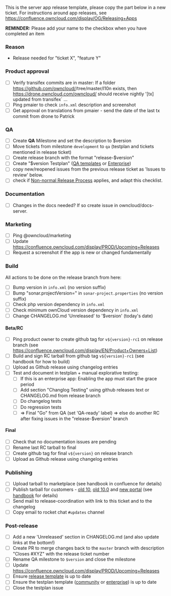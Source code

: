This is the server app release template, please copy the part below in a new ticket.
For instructions around app releases, see https://confluence.owncloud.com/display/OG/Releasing+Apps

**REMINDER:** Please add your name to the checkbox when you have completed an item

### Reason

- Release needed for "ticket X", "feature Y"

### Product approval 

- [ ] Verify transifex commits are in master: If a folder https://github.com/owncloud/<APPNAME>/tree/master/l10n exists, then https://drone.owncloud.com/owncloud/<APPNAME> should receive nightly '[tx] updated from transifex` ...
- [ ] Ping pmaier to check `info.xml` description and screenshot
- [ ] Get approval on translations from pmaier - send the date of the last tx commit from drone to Patrick

### QA

- [ ] Create **QA** Milestone and set the description to $version
- [ ] Move tickets from milestone `development` to `qa` (testplan and tickets mentioned in release ticket)
- [ ] Create release branch with the format "release-$version"
- [ ] Create "$version Testplan" ([QA templates](https://github.com/owncloud/QA/tree/master/Server) or [Enterprise](https://github.com/owncloud/qa-enterprise/tree/master/Core))
- [ ] copy new/reopened issues from the previous release ticket as 'Issues to review' below.
- [ ] check if [Non-normal Release Process](https://confluence.owncloud.com/display/OG/Apps+with+special+release+process) applies, and adapt this checklist.

### Documentation

- [ ] Changes in the docs needed? If so create issue in owncloud/docs-server.

### Marketing

- [ ] Ping @owncloud/marketing
- [ ] Update https://confluence.owncloud.com/display/PROD/Upcoming+Releases
- [ ] Request a screenshot if the app is new or changed fundamentally

### Build

All actions to be done on the release branch from here:
- [ ] Bump version in `info.xml` (no version suffix)
- [ ] Bump "sonar.projectVersion=" in `sonar-project.properties` (no version suffix)
- [ ] Check php version dependency in `info.xml`
- [ ] Check minimum ownCloud version dependency in `info.xml`
- [ ] Change CHANGELOG.md 'Unreleased' to '$version' (today's date)

#### Beta/RC

- [ ] Ping product owner to create github tag for `v${version}-rc1` on release branch (see https://confluence.owncloud.com/display/EN/Product+Owners+List)
- [ ] Build and sign RC tarball from github tag `v${version}-rc1` (see handbook for how to build)
- [ ] Upload as Github release using changelog entries
- [ ] Test and document in testplan + manual explorative testing:
    - [ ] If this is an enterprise app: Enabling the app must start the grace period
    - [ ] Add section "Changlog Testing" using github releases text or CHANGELOG.md from release branch
    - [ ] Do changelog tests
    - [ ] Do regression tests
    - [ ] => Final "Go" from QA (set 'QA-ready' label) => else do another RC after fixing issues in the "release-$version" branch

#### Final

- [ ] Check that no documentation issues are pending
- [ ] Rename last RC tarball to final
- [ ] Create github tag for final `v${version}` on release branch
- [ ] Upload as Github release using changelog entries

### Publishing

- [ ] Upload tarball to marketplace (see handbook in confluence for details)
- [ ] Publish tarball for customers  - [old 10](https://customer.owncloud.com/owncloud/index.php/apps/files/?dir=%2FownCloud-Enterprise%2FownCloud-10), [old 10.0](https://customer.owncloud.com/owncloud/index.php/apps/files/?dir=%2FownCloud-Server%2FownCloud-10.0) and [new portal](https://portal.owncloud.com/apps/files/?dir=/Portal%20Data/All%20Account%20Data/ownCloud%20Enterprise%20Resources%20Data/Server&fileid=5661) (see [handbook](https://confluence.owncloud.com/display/OG/Releasing+Apps) for details)
- [ ] Send mail to release-coordination with link to this ticket and to the changelog
- [ ] Copy email to rocket chat `#updates` channel

### Post-release

- [ ] Add a new 'Unreleased' section in CHANGELOG.md (and also update links at the bottom!)
- [ ] Create PR to merge changes back to the `master` branch with description "Closes #XYZ" with the release ticket number
- [ ] Rename QA milestone to `$version` and close the milestone
- [ ] Update https://confluence.owncloud.com/display/PROD/Upcoming+Releases
- [ ] Ensure [release template](https://github.com/owncloud/QA/edit/master/tools/release/templates/server_app_release_template.md) is up to date
- [ ] Ensure the testplan template ([community](https://github.com/owncloud/QA/tree/master/Server) or [enterprise](https://github.com/owncloud/qa-enterprise/tree/master/Core)) is up to date
- [ ] Close the testplan issue
